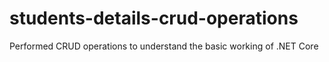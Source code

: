 # students-details-crud-operations
Performed CRUD operations to understand the basic working of .NET Core 
